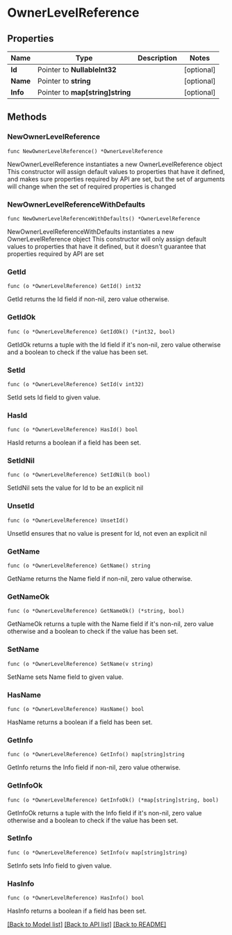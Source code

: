 # OwnerLevelReference

## Properties

Name | Type | Description | Notes
------------ | ------------- | ------------- | -------------
**Id** | Pointer to **NullableInt32** |  | [optional] 
**Name** | Pointer to **string** |  | [optional] 
**Info** | Pointer to **map[string]string** |  | [optional] 

## Methods

### NewOwnerLevelReference

`func NewOwnerLevelReference() *OwnerLevelReference`

NewOwnerLevelReference instantiates a new OwnerLevelReference object
This constructor will assign default values to properties that have it defined,
and makes sure properties required by API are set, but the set of arguments
will change when the set of required properties is changed

### NewOwnerLevelReferenceWithDefaults

`func NewOwnerLevelReferenceWithDefaults() *OwnerLevelReference`

NewOwnerLevelReferenceWithDefaults instantiates a new OwnerLevelReference object
This constructor will only assign default values to properties that have it defined,
but it doesn't guarantee that properties required by API are set

### GetId

`func (o *OwnerLevelReference) GetId() int32`

GetId returns the Id field if non-nil, zero value otherwise.

### GetIdOk

`func (o *OwnerLevelReference) GetIdOk() (*int32, bool)`

GetIdOk returns a tuple with the Id field if it's non-nil, zero value otherwise
and a boolean to check if the value has been set.

### SetId

`func (o *OwnerLevelReference) SetId(v int32)`

SetId sets Id field to given value.

### HasId

`func (o *OwnerLevelReference) HasId() bool`

HasId returns a boolean if a field has been set.

### SetIdNil

`func (o *OwnerLevelReference) SetIdNil(b bool)`

 SetIdNil sets the value for Id to be an explicit nil

### UnsetId
`func (o *OwnerLevelReference) UnsetId()`

UnsetId ensures that no value is present for Id, not even an explicit nil
### GetName

`func (o *OwnerLevelReference) GetName() string`

GetName returns the Name field if non-nil, zero value otherwise.

### GetNameOk

`func (o *OwnerLevelReference) GetNameOk() (*string, bool)`

GetNameOk returns a tuple with the Name field if it's non-nil, zero value otherwise
and a boolean to check if the value has been set.

### SetName

`func (o *OwnerLevelReference) SetName(v string)`

SetName sets Name field to given value.

### HasName

`func (o *OwnerLevelReference) HasName() bool`

HasName returns a boolean if a field has been set.

### GetInfo

`func (o *OwnerLevelReference) GetInfo() map[string]string`

GetInfo returns the Info field if non-nil, zero value otherwise.

### GetInfoOk

`func (o *OwnerLevelReference) GetInfoOk() (*map[string]string, bool)`

GetInfoOk returns a tuple with the Info field if it's non-nil, zero value otherwise
and a boolean to check if the value has been set.

### SetInfo

`func (o *OwnerLevelReference) SetInfo(v map[string]string)`

SetInfo sets Info field to given value.

### HasInfo

`func (o *OwnerLevelReference) HasInfo() bool`

HasInfo returns a boolean if a field has been set.


[[Back to Model list]](../README.md#documentation-for-models) [[Back to API list]](../README.md#documentation-for-api-endpoints) [[Back to README]](../README.md)


